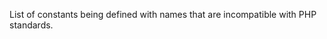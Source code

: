 List of constants being defined with names that are incompatible with PHP standards. 

<?php

// Define a valid PHP constant
define('ABC', 1); 
const ABCD = 2; 

// Define an invalid PHP constant
define('ABC!', 1); 
echo defined('ABC!') ? constant('ABC!') : 'Undefined';

// Const doesn't allow illegal names

?>

